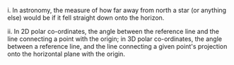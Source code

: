 ​i. In astronomy, the measure of how far away from north a star (or
anything else) would be if it fell straight down onto the horizon.

​ii. In 2D polar co-ordinates, the angle between the reference line and
the line connecting a point with the origin; in 3D polar co-ordinates,
the angle between a reference line, and the line connecting a given
point's projection onto the horizontal plane with the origin.

